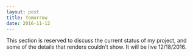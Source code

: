 ```yaml
---
layout: post
title: Tomorrow
date: 2016-11-12
---
```

This section is reserved to discuss the current status of my project, and some of the details that renders couldn't show. It will be live 12/18/2016.
